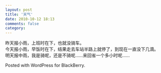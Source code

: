 ```yaml
---
layout: post
title: '天气'
date: 2010-10-12 18:13
comments: false
category: 
---
```

    

昨天报小雨，上班时在下，也就没骑车。  
今天报小雨，早饭时在下，结果走去车站半路上就停了，到现在一直没下几滴。  
明天报中雨，我是骑呢，还是不骑呢……来回省一个多小时呢……

Posted with WordPress for BlackBerry.
